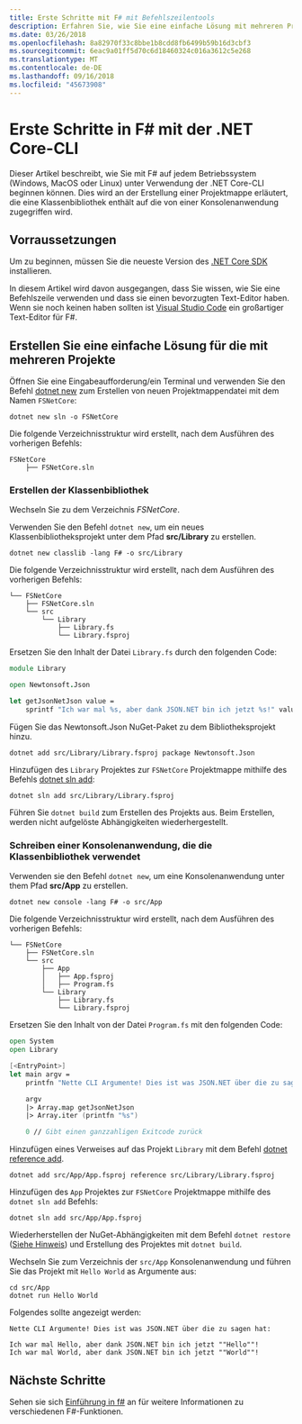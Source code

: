 ```yaml
---
title: Erste Schritte mit F# mit Befehlszeilentools
description: Erfahren Sie, wie Sie eine einfache Lösung mit mehreren Projekte in F# mit .NET Core-CLI auf einem beliebigen Betriebssystem (Windows, MacOS oder Linux) erstellen.
ms.date: 03/26/2018
ms.openlocfilehash: 8a82970f33c8bbe1b8cdd8fb6499b59b16d3cbf3
ms.sourcegitcommit: 6eac9a01ff5d70c6d18460324c016a3612c5e268
ms.translationtype: MT
ms.contentlocale: de-DE
ms.lasthandoff: 09/16/2018
ms.locfileid: "45673908"
---
```

# <a name="get-started-with-f-with-the-net-core-cli"></a>Erste Schritte in F# mit der .NET Core-CLI

Dieser Artikel beschreibt, wie Sie mit F# auf jedem Betriebssystem (Windows, MacOS oder Linux) unter Verwendung der .NET Core-CLI beginnen können. Dies wird an der Erstellung einer Projektmappe erläutert, die eine Klassenbibliothek enthält auf die von einer Konsolenanwendung zugegriffen wird.

## <a name="prerequisites"></a>Vorraussetzungen

Um zu beginnen, müssen Sie die neueste Version des [.NET Core SDK](https://www.microsoft.com/net/download/) installieren.

In diesem Artikel wird davon ausgegangen, dass Sie wissen, wie Sie eine Befehlszeile verwenden und dass sie einen bevorzugten Text-Editor haben. Wenn sie noch keinen haben sollten ist [Visual Studio Code](get-started-vscode.md) ein großartiger Text-Editor für F#.

## <a name="build-a-simple-multi-project-solution"></a>Erstellen Sie eine einfache Lösung für die mit mehreren Projekte

Öffnen Sie eine Eingabeaufforderung/ein Terminal und verwenden Sie den Befehl [dotnet new](../../core/tools/dotnet-new.md) zum Erstellen von neuen Projektmappendatei mit dem Namen `FSNetCore`:

```console
dotnet new sln -o FSNetCore
```

Die folgende Verzeichnisstruktur wird erstellt, nach dem Ausführen des vorherigen Befehls:

```console
FSNetCore
    ├── FSNetCore.sln
```

### <a name="write-a-class-library"></a>Erstellen der Klassenbibliothek

Wechseln Sie zu dem Verzeichnis *FSNetCore*.

Verwenden Sie den Befehl `dotnet new`, um ein neues Klassenbibliotheksprojekt unter dem Pfad **src/Library** zu erstellen.

```console
dotnet new classlib -lang F# -o src/Library
```

Die folgende Verzeichnisstruktur wird erstellt, nach dem Ausführen des vorherigen Befehls:

```console
└── FSNetCore
    ├── FSNetCore.sln
    └── src
        └── Library
            ├── Library.fs
            └── Library.fsproj
```

Ersetzen Sie den Inhalt der Datei `Library.fs` durch den folgenden Code:

```fsharp
module Library

open Newtonsoft.Json

let getJsonNetJson value =
    sprintf "Ich war mal %s, aber dank JSON.NET bin ich jetzt %s!" value (JsonConvert.SerializeObject(value))
```

Fügen Sie das Newtonsoft.Json NuGet-Paket zu dem Bibliotheksprojekt hinzu.

```console
dotnet add src/Library/Library.fsproj package Newtonsoft.Json
```

Hinzufügen des `Library` Projektes zur `FSNetCore` Projektmappe mithilfe des Befehls [dotnet sln add](../../core/tools/dotnet-sln.md):

```console
dotnet sln add src/Library/Library.fsproj
```

Führen Sie `dotnet build` zum Erstellen des Projekts aus. Beim Erstellen, werden nicht aufgelöste Abhängigkeiten wiederhergestellt.

### <a name="write-a-console-application-that-consumes-the-class-library"></a>Schreiben einer Konsolenanwendung, die die Klassenbibliothek verwendet

Verwenden sie den Befehl `dotnet new`, um eine Konsolenanwendung unter them Pfad **src/App** zu erstellen.

```console
dotnet new console -lang F# -o src/App
```

Die folgende Verzeichnisstruktur wird erstellt, nach dem Ausführen des vorherigen Befehls:

```console
└── FSNetCore
    ├── FSNetCore.sln
    └── src
        ├── App
        │   ├── App.fsproj
        │   ├── Program.fs
        └── Library
            ├── Library.fs
            └── Library.fsproj
```

Ersetzen Sie den Inhalt von der Datei `Program.fs` mit den folgenden Code:

```fsharp
open System
open Library

[<EntryPoint>]
let main argv =
    printfn "Nette CLI Argumente! Dies ist was JSON.NET über die zu sagen hat:"

    argv
    |> Array.map getJsonNetJson
    |> Array.iter (printfn "%s")

    0 // Gibt einen ganzzahligen Exitcode zurück
```

Hinzufügen eines Verweises auf das Projekt `Library` mit dem Befehl [dotnet reference add](../../core/tools/dotnet-add-reference.md).

```console
dotnet add src/App/App.fsproj reference src/Library/Library.fsproj
```

Hinzufügen des `App` Projektes zur `FSNetCore` Projektmappe mithilfe des `dotnet sln add` Befehls:

```console
dotnet sln add src/App/App.fsproj
```

Wiederherstellen der NuGet-Abhängigkeiten mit dem Befehl `dotnet restore` ([Siehe Hinweis](#dotnet-restore-note)) und Erstellung des Projektes mit `dotnet build`.

Wechseln Sie zum Verzeichnis der `src/App` Konsolenanwendung und führen Sie das Projekt mit `Hello World` as Argumente aus:

```console
cd src/App
dotnet run Hello World
```

Folgendes sollte angezeigt werden:

```console
Nette CLI Argumente! Dies ist was JSON.NET über die zu sagen hat:

Ich war mal Hello, aber dank JSON.NET bin ich jetzt ""Hello""!
Ich war mal World, aber dank JSON.NET bin ich jetzt ""World""!
```

## <a name="next-steps"></a>Nächste Schritte

Sehen sie sich [Einführung in f#](../tour.md) an für weitere Informationen zu verschiedenen F#-Funktionen.
